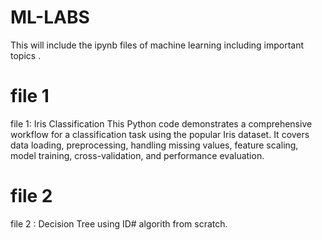 # ML-LABS
This will include the ipynb files of machine learning including important topics .
# file 1
file 1: Iris Classification
This Python code demonstrates a comprehensive workflow for a classification task using the popular Iris dataset. It covers data loading, preprocessing, handling missing values, feature scaling, model training, cross-validation, and performance evaluation. 
# file 2
file 2 : Decision Tree using ID# algorith from scratch.
